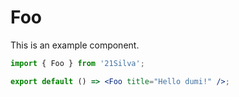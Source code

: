 # Foo

This is an example component.

```jsx
import { Foo } from '21Silva';

export default () => <Foo title="Hello dumi!" />;
```

